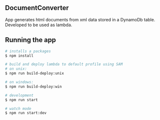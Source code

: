 ## DocumentConverter
App generates html documents from xml data stored in a DynamoDb table. Developed to be used as lambda.

## Running the app

```bash
# installs a packages 
$ npm install

# build and deploy lambda to default profile using SAM 
# on unix:
$ npm run build-deploy:unix

# on windows:
$ npm run build-deploy:win

# development
$ npm run start

# watch mode
$ npm run start:dev
```
